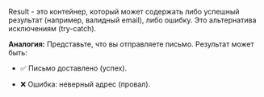 Result<T> - это контейнер, который может содержать либо успешный результат (например, валидный email), либо ошибку. Это альтернатива исключениям (try-catch).

**Аналогия:** Представьте, что вы отправляете письмо. Результат может быть:

- ✅ Письмо доставлено (успех).
    
- ❌ Ошибка: неверный адрес (провал).
